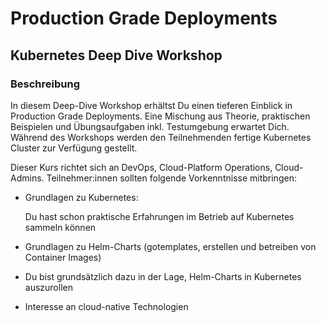 # Production Grade Deployments

## Kubernetes Deep Dive Workshop

### Beschreibung

In diesem Deep-Dive Workshop erhältst Du einen tieferen Einblick in Production Grade Deployments. Eine Mischung aus Theorie, praktischen Beispielen und Übungsaufgaben inkl. Testumgebung erwartet Dich. Während des Workshops werden den Teilnehmenden fertige Kubernetes Cluster zur Verfügung gestellt.

Dieser Kurs richtet sich an DevOps, Cloud-Platform Operations, Cloud-Admins. Teilnehmer:innen sollten folgende Vorkenntnisse mitbringen:

- Grundlagen zu Kubernetes:
  
  Du hast schon praktische Erfahrungen im Betrieb auf Kubernetes sammeln können
- Grundlagen zu Helm-Charts (gotemplates, erstellen und betreiben von Container Images)
- Du bist grundsätzlich dazu in der Lage, Helm-Charts in Kubernetes auszurollen
- Interesse an cloud-native Technologien
